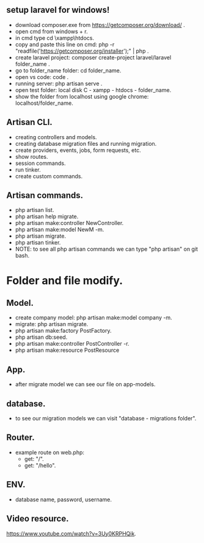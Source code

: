## setup laravel for windows!
* download composer.exe from https://getcomposer.org/download/ .
* open cmd from windows + r.
* in cmd type cd \xampp\htdocs.
* copy and paste this line on cmd: php -r "readfile('https://getcomposer.org/installer');" | php .
* create laravel project: composer create-project laravel/laravel folder_name .
* go to folder_name folder: cd folder_name.
* open vs code: code .
* running server: php artisan serve .
* open test folder: local disk C - xampp - htdocs - folder_name.
* show the folder from localhost using google chrome: localhost/folder_name.

## Artisan CLI.
* creating controllers and models.
* creating database migration files and running migration.
* create providers, events, jobs, form requests, etc.
* show routes.
* session commands.
* run tinker.
* create custom commands.

## Artisan commands.
* php artisan list.
* php artisan help migrate.
* php artisan make:controller NewController.
* php artisan make:model NewM -m.
* php artisan migrate.
* php artisan tinker.
* NOTE: to see all php artisan commands we can type "php artisan" on git bash.

# Folder and file modify.
## Model.
* create company model: php artisan make:model company -m.
* migrate: php artisan migrate.
* php artisan make:factory PostFactory.
* php artisan db:seed.
* php artisan make:controller PostController -r.
* php artisan make:resource PostResource
## App.
* after migrate model we can see our file on app-models.
## database.
* to see our migration models we can visit "database - migrations folder".
## Router.
* example route on web.php: 
   - get: "/".
   - get: "/hello".
## ENV.
* database name, password, username.

## Video resource.
https://www.youtube.com/watch?v=3Uy0KRPHQik.
